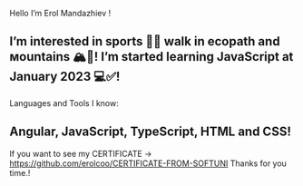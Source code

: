 Hello I’m Erol Mandazhiev !

I’m interested in sports 🏋️‍♂️ walk in ecopath and мountains 🏔️🌳!
I’m started learning JavaScript at January 2023  💻✅!
----------------------------------------------
Languages and Tools I know:

Angular, JavaScript, TypeScript, HTML and CSS!
----------------------------------------------
If you want to see my CERTIFICATE -> https://github.com/erolcoo/CERTIFICATE-FROM-SOFTUNI 
Thanks for you time.!
